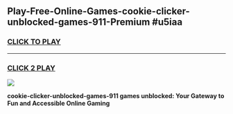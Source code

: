 
## Play-Free-Online-Games-cookie-clicker-unblocked-games-911-Premium #u5iaa
<h3>
<a href="https://premium.freeplayer.one?title=cookie-clicker-unblocked-games-911&ref=8M">CLICK TO PLAY</a></h3>
<hr>

<h3>
<a href="https://premium.freeplayer.one?title=cookie-clicker-unblocked-games-911&ref=8M">CLICK 2 PLAY</a>
  
</h3>

<a href="https://premium.freeplayer.one?title=cookie-clicker-unblocked-games-911&ref=8M"><img src="https://clearcache.store/games.png"></a>


**cookie-clicker-unblocked-games-911 games unblocked: Your Gateway to Fun and Accessible Online Gaming**
